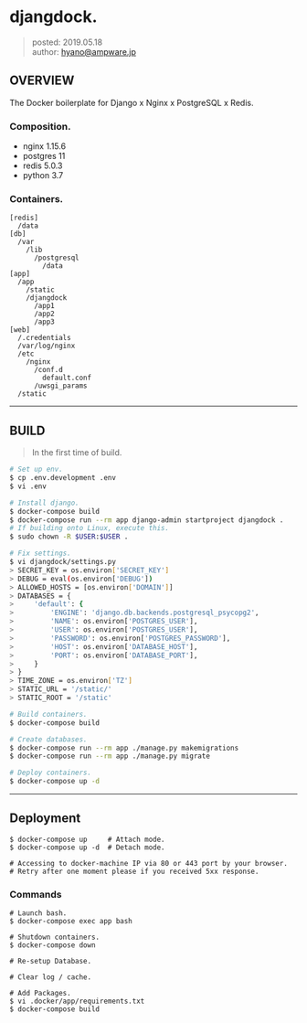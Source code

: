 djangdock.
===============

> posted: 2019.05.18  
> author: hyano@ampware.jp

## OVERVIEW
The Docker boilerplate for Django x Nginx x PostgreSQL x Redis.

### Composition.
- nginx 1.15.6
- postgres 11
- redis 5.0.3
- python 3.7

### Containers.
```
[redis]
  /data
[db]
  /var
    /lib
      /postgresql
        /data
[app]
  /app
    /static
    /djangdock
      /app1
      /app2
      /app3
[web]
  /.credentials
  /var/log/nginx
  /etc
    /nginx
      /conf.d
        default.conf
      /uwsgi_params
  /static
```


------


## BUILD
> In the first time of build.

```sh
# Set up env.
$ cp .env.development .env
$ vi .env

# Install django.
$ docker-compose build
$ docker-compose run --rm app django-admin startproject djangdock .
# If building onto Linux, execute this.
$ sudo chown -R $USER:$USER .

# Fix settings.
$ vi djangdock/settings.py
> SECRET_KEY = os.environ['SECRET_KEY']
> DEBUG = eval(os.environ['DEBUG'])
> ALLOWED_HOSTS = [os.environ['DOMAIN']]
> DATABASES = {
>     'default': {
>         'ENGINE': 'django.db.backends.postgresql_psycopg2',
>         'NAME': os.environ['POSTGRES_USER'],
>         'USER': os.environ['POSTGRES_USER'],
>         'PASSWORD': os.environ['POSTGRES_PASSWORD'],
>         'HOST': os.environ['DATABASE_HOST'],
>         'PORT': os.environ['DATABASE_PORT'],
>     }
> }
> TIME_ZONE = os.environ['TZ']
> STATIC_URL = '/static/'
> STATIC_ROOT = '/static'

# Build containers.
$ docker-compose build

# Create databases.
$ docker-compose run --rm app ./manage.py makemigrations
$ docker-compose run --rm app ./manage.py migrate

# Deploy containers.
$ docker-compose up -d
```


------


## Deployment
```
$ docker-compose up     # Attach mode.
$ docker-compose up -d  # Detach mode.

# Accessing to docker-machine IP via 80 or 443 port by your browser.
# Retry after one moment please if you received 5xx response.
```

### Commands
```
# Launch bash.
$ docker-compose exec app bash

# Shutdown containers.
$ docker-compose down

# Re-setup Database.

# Clear log / cache.

# Add Packages.
$ vi .docker/app/requirements.txt
$ docker-compose build
```
